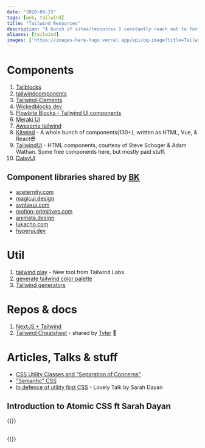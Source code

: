 ```yaml
---
date: "2020-09-23"
tags: [web, tailwind]
title: "Tailwind Resources"
description: "A bunch of sites/resources I constantly reach out to for inspiration when using tailwind, which is like all the time"
aliases: [tailwind]
images: ['https://images-here-hugo.vercel.app/api/og-image?title=Tailwind%20Resources']
---
```



# Components
1. [Tailblocks](https://mertjf.github.io/tailblocks/)
2. [tailwindcomponents](https://tailwindcomponents.com/)
3. [Tailwind-Elements](https://tailwind-elements.com/)
4. [Wickedblocks.dev](https://wickedblocks.dev/)
5. [Flowbite Blocks - Tailwind UI components](https://flowbite.com/blocks/)
6. [Meraki UI](https://merakiui.com)
7. [Awesome tailwind](https://github.com/aniftyco/awesome-tailwindcss)
9. [Kitwind](https://kitwind.io/products/kometa/components) - A whole bunch of components(130+), written as HTML, Vue, & React😎
11. [TailwindUI](https://tailwindui.com/components) - HTML components, courtesy of Steve Schoger & Adam Wathan. Some free components here, but mostly paid stuff.
12. [DaisyUI](https://daisyui.com/)

## Component libraries shared by [BK](https://www.bhekani.com/)
- [aceternity.com](https://ui.aceternity.com/components)
- [magicui.design](https://magicui.design/docs/components/marquee)
- [syntaxui.com](https://syntaxui.com/)
- [motion-primitives.com](https://motion-primitives.com/)
- [animata.design](https://animata.design/)
- [lukacho.com](https://ui.lukacho.com/)
- [hyperui.dev](https://www.hyperui.dev/)


# Util
1. [tailwind play](https://play.tailwindcss.com/) - New tool from Tailwind Labs.
2. [generate tailwind color palette](https://javisperez.github.io/tailwindcolorshades/#/)
3. [Tailwind generators](https://www.tailwindtoolbox.com/generators)

# Repos & docs
1. [NextJS + Tailwind](https://tailwindcss.com/docs/guides/nextjs)
2. [Tailwind Cheatsheet](https://nerdcave.com/tailwind-cheat-sheet) - shared by [Tyler](https://www.tylerpillay.co.za/) 🦾

# Articles, Talks & stuff
- [CSS Utility Classes and "Separation of Concerns"](https://adamwathan.me/css-utility-classes-and-separation-of-concerns/)
- ["Semantic" CSS](https://adamwathan.me/2014/11/10/semantic-css/)
- [In defence of utility first CSS](https://www.dotconferences.com/2019/12/sarah-dayan-in-defense-of-utility-first-css) - Lovely Talk by Sarah Dayan

## Introduction to Atomic CSS ft Sarah Dayan
{{<youtube PcrzsCdoFoY>}} <br/><br/>

{{<youtube g6wtyg3O4Fo>}}

